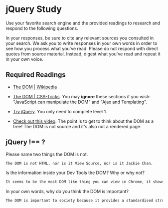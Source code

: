 # jQuery Study

Use your favorite search engine and the provided readings to research and
respond to the following questions.

In your responses, be sure to cite any relevant sources you consulted in your
search. We ask you to write responses in your own words in order to see how you
process what you've read. Please do not respond with direct quotes from source
material. Instead, digest what you've read and repeat it in your own voice.

## Required Readings

-   [The DOM | Wikipedia](https://en.wikipedia.org/wiki/Document_Object_Model)

-   [The DOM | CSS-Tricks](https://css-tricks.com/dom/). You may **ignore**
    these sections if you wish: "JavaScript can manipulate the DOM" and "Ajax
    and Templating".

-   [Try jQuery](http://try.jquery.com/). You only need to complete level 1.

-   [Check out this video](https://www.youtube.com/watch?v=n1cKlKM3jYI). The
point is to get to think about the DOM as a tree! The DOM is not source and
it's also not a rendered page.

## jQuery !== ?

Please name two things the DOM is not.

```md
The DOM is not HTML, nor is it View Source, nor is it Jackie Chan.
```

Is the information inside your Dev Tools the DOM? Why or why not?

```md
It seems to be the most DOM like thing you can view in Chrome, it shows the current status of all elements in the DOM, allows manipulation of the DOM and the DOM tree, but it is not itself the DOM which is an API and a model for HTML, XML, and others.
```

In your own words, why do you think the DOM is important?

```md
The DOM is important to society because it provides a standardised structure for HTML, XML etc. It is important to me because it shows me the missing link between what I write in atom, and what I see on the screen in the browser.
```
